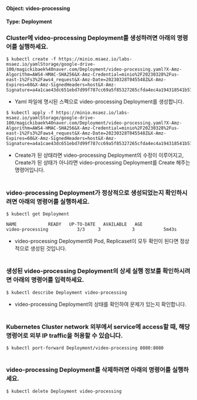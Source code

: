 
#### Object: video-processing
#### Type: Deployment

### Cluster에 video-processing Deployment를 생성하려면 아래의 명령어를 실행하세요.

```
$ kubectl create -f https://minio.msaez.io/labs-msaez.io/yamlStorage/google-drive-100/magickibaek%40naver.com/Deployment/video-processing.yaml?X-Amz-Algorithm=AWS4-HMAC-SHA256&X-Amz-Credential=minio%2F20230328%2Fus-east-1%2Fs3%2Faws4_request&X-Amz-Date=20230328T045548Z&X-Amz-Expires=60&X-Amz-SignedHeaders=host&X-Amz-Signature=a4a1cae43dc651ebd7d99f787cc69a5f85327265cfda4ec4a194318541b57d9a
```
- Yaml 파일에 명시된 스펙으로 video-processing Deployment를 생성합니다.

```
$ kubectl apply -f https://minio.msaez.io/labs-msaez.io/yamlStorage/google-drive-100/magickibaek%40naver.com/Deployment/video-processing.yaml?X-Amz-Algorithm=AWS4-HMAC-SHA256&X-Amz-Credential=minio%2F20230328%2Fus-east-1%2Fs3%2Faws4_request&X-Amz-Date=20230328T045548Z&X-Amz-Expires=60&X-Amz-SignedHeaders=host&X-Amz-Signature=a4a1cae43dc651ebd7d99f787cc69a5f85327265cfda4ec4a194318541b57d9a
```
- Create가 된 상태라면 video-processing Deployment의 수정이 이루어지고, Create가 된 상태가 아니라면 video-processing Deployment를 Create 해주는 명령어입니다.  
#

### video-processing Deployment가 정상적으로 생성되었는지 확인하시려면 아래의 명령어를 실행하세요.

```
$ kubectl get Deployment

NAME            READY   UP-TO-DATE   AVAILABLE   AGE
video-processing           3/3     3            3           5m43s

```
- video-processing Deployment와 Pod, Replicaset이 모두 확인이 된다면 정상적으로 생성된 것입니다.
#

### 생성된 video-processing Deployment의 상세 실행 정보를 확인하시려면 아래의 명령어를 입력하세요.

```
$ kubectl describe Deployment video-processing
```
- video-processing Deployment의 상태를 확인하여 문제가 있는지 확인합니다. 
#

### Kubernetes Cluster network 외부에서 service에 access할 때, 해당 명령어로 외부 IP traffic을 허용할 수 있습니다.

```
$ kubectl port-forward Deployment/video-processing 8080:8080
```
#

### video-processing Deployment를 삭제하려면 아래의 명령어를 실행하세요.

```
$ kubectl delete Deployment video-processing
```
#

